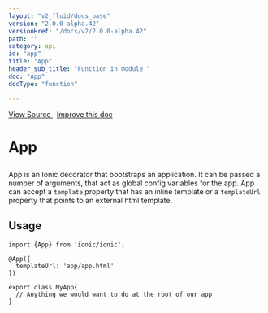 ```yaml
---
layout: "v2_fluid/docs_base"
version: "2.0.0-alpha.42"
versionHref: "/docs/v2/2.0.0-alpha.42"
path: ""
category: api
id: "app"
title: "App"
header_sub_title: "Function in module "
doc: "App"
docType: "function"

---
```





<div class="improve-docs">
<a href='http://github.com/driftyco/ionic2/tree/master/ionic/config/decorators/app.ts#L4'>
View Source
</a>
&nbsp;
<a href='http://github.com/driftyco/ionic2/edit/master/ionic/config/decorators/app.ts#L4'>
Improve this doc
</a>
</div>





<h1 class="api-title">


App






</h1>






<p>App is an Ionic decorator that bootstraps an application. It can be passed a number of arguments, that act as global config variables for the app.
App can accept a <code>template</code> property that has an inline template or a <code>templateUrl</code> property that points to an external html template.</p>

<!-- @usage tag -->

<h2>Usage</h2>

<pre><code class="lang-ts">import {App} from &#39;ionic/ionic&#39;;

@App({
  templateUrl: &#39;app/app.html&#39;
})

export class MyApp{
  // Anything we would want to do at the root of our app
}
</code></pre>




<!-- @property tags -->


<!-- methods on the class --><!-- related link --><!-- end content block -->


<!-- end body block -->

